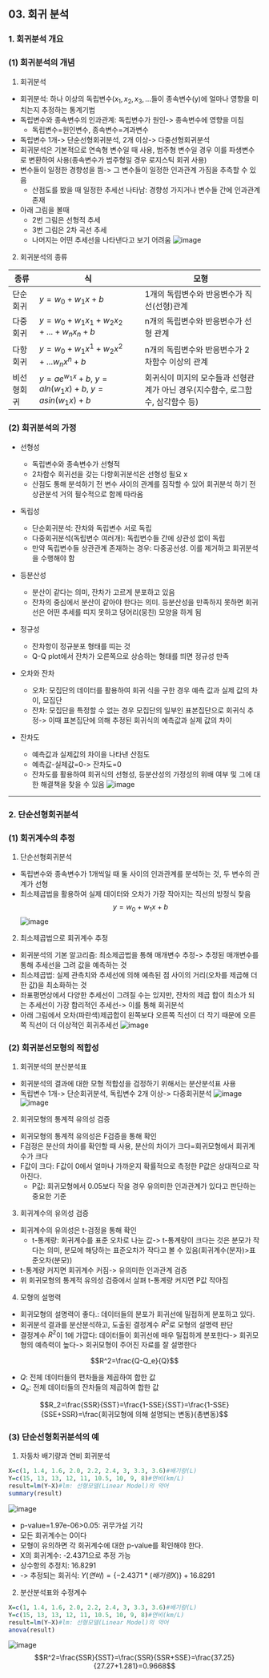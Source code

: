 ## 03. 회귀 분석
### 1. 회귀분석 개요
### (1) 회귀분석의 개념
1. 회귀분석
  * 회귀분석: 하나 이상의 독립변수($x_1, x_2, x_3,...$들이 종속변수(y)에 얼마나 영향을 미치는지 추정하는 통계기법
  * 독립변수와 종속변수의 인과관계: 독립변수가 원인-> 종속변수에 영향을 미침
    * 독립변수=원인변수, 종속변수=겨과변수
  * 독립변수 1개-> 단순선형회귀분석, 2개 이상-> 다중선형회귀분석
  * 회귀분석은 기본적으로 연속형 변수일 때 사용, 범주형 변수일 경우 이를 파생변수로 변환하여 사용(종속변수가 범주형일 경우 로지스틱 회귀 사용)
  * 변수들이 일정한 경향성을 띔-> 그 변수들이 일정한 인과관계 가짐을 추측할 수 있음
    * 산점도를 봤을 때 일정한 추세선 나타남: 경향성 가지거나 변수들 간에 인과관계 존재
  * 아래 그림을 볼때
    * 2번 그림은 선형적 추세
    * 3번 그림은 2차 곡선 추세
    * 나머지는 어떤 추세선을 나타낸다고 보기 어려움
![image](https://github.com/qlkdkd/2-winter/assets/71871927/8eeeba14-31e7-458f-b8f1-5aad51826c59)

2. 회귀분석의 종류

종류|식|모형
---|---|---
단순회귀|$y=w_0+w_1x+b$|1개의 독립변수와 반응변수가 직선(선형)관계
다중회귀|$y=w_0+w_1x_1+w_2x_2+...+w_nx_n+b$|n개의 독립변수와 반응변수가 선형 관계
다항회귀|$y=w_0+w_1x^1+w_2x^2+...w_nx^n+b$|n개의 독립변수와 반응변수가 2차함수 이상의 관계
비선형회귀|$y=ae^{w_1x}+b$, $y=aln(w_1x)+b$, $y=asin(w_1x)+b$|회귀식이 미지의 모수들과 선형관계가 아닌 경우(지수함수, 로그함수, 삼각함수 등)

### (2) 회귀분석의 가정
* 선형성
  * 독립변수와 종속변수가 선형적
  * 2차함수 회귀선을 갖는 다항회귀분석은 선형성 필요 x
  * 산점도 통해 분석하기 전 변수 사이의 관계를 짐작할 수 있어 회귀분석 하기 전 상관분석 거의 필수적으로 함께 따라옴
 
* 독립성
  * 단순회귀분석: 잔차와 독립변수 서로 독립
  * 다중회귀분석(독립변수 여러개): 독립변수들 간에 상관성 없이 독립
  * 만약 독립변수들 상관관계 존재하는 경우: 다중공선성. 이를 제거하고 회귀분석을 수행해야 함
 
* 등분산성
  * 분산이 같다는 의미, 잔차가 고르게 분포하고 있음
  * 잔차의 중심에서 분산이 같아야 한다는 의미. 등분산성을 만족하지 못하면 회귀선은 어떤 추세를 띠지 못하고 덩어리(뭉친) 모양을 하게 됨
 
* 정규성
  * 잔차항이 정규분포 형태를 띠는 것
  * Q-Q plot에서 잔차가 오른쪽으로 상승하는 형태를 띄면 정규성 만족
 
* 오차와 잔차
  * 오차: 모집단의 데이터를 활용하여 회귀 식을 구한 경우 예측 값과 실제 값의 차이, 모집단
  * 잔차: 모집단을 특정할 수 없는 경우 모집단의 일부인 표본집단으로 회귀식 추정-> 이때 표본집단에 의해 추정된 회귀식의 예측값과 실제 값의 차이
 
* 잔차도
  * 예측값과 실제값의 차이을 나타낸 산점도
  * 예측값-실제값=0-> 잔차도=0
  * 잔차도를 활용하여 회귀식의 선형성, 등분산성의 가정성의 위배 여부 및 그에 대한 해결책을 찾을 수 있음
![image](https://github.com/qlkdkd/2-winter/assets/71871927/120cf4dc-819d-4487-943f-a4eba27a75b7)

---

### 2. 단순선형회귀분석
### (1) 회귀계수의 추정
1. 단순선형회귀분석
  * 독립변수와 종속변수가 1개씩일 때 둘 사이의 인과관계를 분석하는 것, 두 변수의 관계가 선형
  * 최소제곱법을 활용하여 실제 데이터와 오차가 가장 작아지는 직선의 방정식 찾음
$$y=w_0+w_1x+b$$
![image](https://github.com/qlkdkd/2-winter/assets/71871927/cbd5b7a9-8042-4be5-959c-001341675260)

2. 최소제곱법으로 회귀계수 추정
  * 회귀분석의 기본 알고리즘: 최소제곱법을 통해 매개변수 추정-> 추정된 매개변수를 통해 추세선을 그려 값을 예측하는 것
  * 최소제곱법: 실제 관측치와 추세선에 의해 예측된 점 사이의 거리(오차를 제곱해 더한 값)을 최소화하는 것
  * 좌표평면상에서 다양한 추세선이 그려질 수는 있지만, 잔차의 제곱 합이 최소가 되는 추세선이 가장 합리적인 추세선-> 이를 통해 회귀분석
  * 아래 그림에서 오차(파란색)제곱합이 왼쪽보다 오른쪽 직선이 더 작기 때문에 오른쪽 직선이 더 이상적인 회귀추세선
![image](https://github.com/qlkdkd/2-winter/assets/71871927/1338e6f3-74b1-4c93-9a86-ae0c31aea486)

### (2) 회귀분선모형의 적합성
1. 회귀분석의 분산분석표
  * 회귀분석의 결과에 대한 모형 적합성을 검정하기 위해서는 분산분석표 사용
  * 독립변수 1개-> 단순회귀분석, 독립변수 2개 이상-> 다중회귀분석
![image](https://github.com/qlkdkd/2-winter/assets/71871927/dfbff344-0bcf-4e70-a936-de26ed156222)
![image](https://github.com/qlkdkd/2-winter/assets/71871927/56939a5a-13c8-4937-b4ff-391799d06edd)

2. 회귀모형의 통계적 유의성 검증
  * 회귀모형의 통계적 유의성은 F검증을 통해 확인
  * F검정은 분산의 차이를 확인할 때 사용, 분산의 차이가 크다=회귀모형에서 회귀계수가 크다
  * F값이 크다: F값이 0에서 얼마나 가까운지 확률적으로 측정한 P값은 상대적으로 작아진다.
     * P값: 회귀모형에서 0.05보다 작을 경우 유의미한 인과관계가 있다고 판단하는 중요한 기준
   
3. 회귀계수의 유의성 검증
  * 회귀계수의 유의성은 t-검정을 통해 확인
     * t-통계량: 회귀계수를 표준 오차로 나눈 값-> t-통계량이 크다는 것은 분모가 작다는 의미, 분모에 해당하는 표준오차가 작다고 볼 수 있음(회귀계수(분자)>표준오차(분모))
  * t-통계량 커지면 회귀계수 커짐-> 유의미한 인과관계 검증
  * 위 회귀모형의 통계적 유의성 검증에서 살펴 t-통계량 커지면 P값 작아짐

4. 모형의 설명력
  * 회귀모형의 설명력이 좋다.: 데이터들의 분포가 회귀선에 밀접하게 분포하고 있다.
  * 회귀분석 결과를 분산분석하고, 도출된 결정계수 $R^2$로 모형의 설명력 판단
  * 결정계수 $R^2$이 1에 가깝다: 데이터들이 회귀선에 매우 밀접하게 분포한다-> 회귀모형의 예측력이 높다-> 회귀모형이 주어진 자료를 잘 설명한다

$$R^2=\frac{Q-Q_e}{Q}$$
  * $Q$: 전체 데이터들의 편차들을 제곱하여 합한 값
  * $Q_e$: 전체 데이터들의 잔차들의 제곱하여 합한 값

$$R_2=\frac{SSR}{SST}=\frac{1-SSE}{SST}=\frac{1-SSE}{SSE+SSR}=\frac{회귀모형에 의해 설명되는 변동}{총변동}$$

### (3) 단순선형회귀분석의 예
1. 자동차 배기량과 연비 회귀분석
```r
X=c(1, 1.4, 1.6, 2.0, 2.2, 2.4, 3, 3.3, 3.6)#배기량(L)
Y=c(15, 13, 13, 12, 11, 10.5, 10, 9, 8)#연비(km/L)
result=lm(Y~X)#lm: 선형모델(Linear Model)의 약어
summary(result)
```
![image](https://github.com/qlkdkd/2-winter/assets/71871927/620f2968-d7d4-4edd-b3ad-4e052d0de0ec)
  * p-value=1.97e-06>0.05: 귀무가설 기각
  * 모든 회귀계수는 0이다
  * 모형이 유의하면 각 회귀계수에 대한 p-value를 확인해야 한다.
  * X의 회귀계수: -2.4371으로 추정 가능
  * 상수항의 추정치: 16.8291
  * -> 추정되는 회귀식: $Y(연비)=\{-2.4371*(배기량 X)\}+16.8291$

2. 분산분석표와 수정계수
```r
X=c(1, 1.4, 1.6, 2.0, 2.2, 2.4, 3, 3.3, 3.6)#배기량(L)
Y=c(15, 13, 13, 12, 11, 10.5, 10, 9, 8)#연비(km/L)
result=lm(Y~X)#lm: 선형모델(Linear Model)의 약어
anova(result)
```
![image](https://github.com/qlkdkd/2-winter/assets/71871927/7508df51-1381-4811-b2da-7d42f9c9710a)
$$R^2=\frac{SSR}{SST}=\frac{SSR}{SSR+SSE}=\frac{37.25}{27.27+1.281}=0.9668$$

